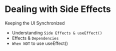 # Dealing with Side Effects

Keeping the UI Synchronized

-   Understanding `Side Effects & useEffect()`
-   Effects & `Dependencies`
-   `When NOT` to use useEffect()
